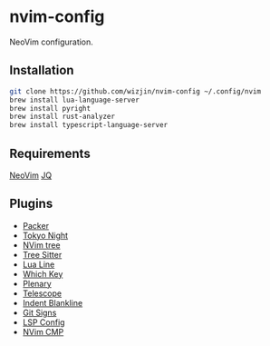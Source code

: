# nvim-config

NeoVim configuration.

## Installation

```bash
git clone https://github.com/wizjin/nvim-config ~/.config/nvim
brew install lua-language-server
brew install pyright
brew install rust-analyzer
brew install typescript-language-server
```

## Requirements

[NeoVim](https://github.com/neovim/neovim)
[JQ](https://github.com/jqlang/jq)

## Plugins

- [Packer](https://github.com/wbthomason/packer.nvim)
- [Tokyo Night](https://github.com/folke/tokyonight.nvim)
- [NVim tree](https://github.com/nvim-tree/nvim-tree.lua)
- [Tree Sitter](https://github.com/nvim-treesitter/nvim-treesitter)
- [Lua Line](https://github.com/nvim-lualine/lualine.nvim)
- [Which Key](https://github.com/folke/which-key.nvim)
- [Plenary](https://github.com/nvim-lua/plenary.nvim)
- [Telescope](https://github.com/nvim-telescope/telescope.nvim)
- [Indent Blankline](https://github.com/lukas-reineke/indent-blankline.nvim)
- [Git Signs](https://github.com/lewis6991/gitsigns.nvim)
- [LSP Config](https://github.com/neovim/nvim-lspconfig)
- [NVim CMP](https://github.com/hrsh7th/nvim-cmp)
